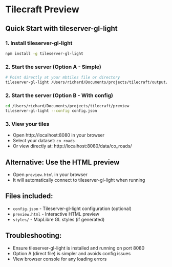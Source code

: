 # Tilecraft Preview

## Quick Start with tileserver-gl-light

### 1. Install tileserver-gl-light
```bash
npm install -g tileserver-gl-light
```

### 2. Start the server (Option A - Simple)
```bash
# Point directly at your mbtiles file or directory
tileserver-gl-light /Users/richard/Documents/projects/tilecraft/output/tiles/co_roads.mbtiles
```

### 2. Start the server (Option B - With config)
```bash
cd /Users/richard/Documents/projects/tilecraft/preview
tileserver-gl-light --config config.json
```

### 3. View your tiles
- Open http://localhost:8080 in your browser
- Select your dataset: `co_roads`
- Or view directly at: http://localhost:8080/data/co_roads/

## Alternative: Use the HTML preview
- Open `preview.html` in your browser
- It will automatically connect to tileserver-gl-light when running

## Files included:
- `config.json` - Tileserver-gl-light configuration (optional)
- `preview.html` - Interactive HTML preview
- `styles/` - MapLibre GL styles (if generated)

## Troubleshooting:
- Ensure tileserver-gl-light is installed and running on port 8080
- Option A (direct file) is simpler and avoids config issues
- View browser console for any loading errors
